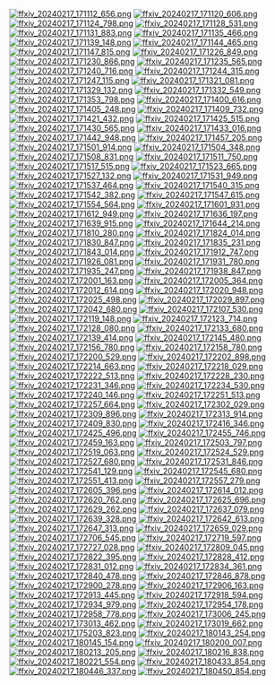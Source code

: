 [![ffxiv_20240217_171112_656.png](./image_j_thumb/ffxiv_20240217_171112_656.png.thumb.jpg)](./image_j/ffxiv_20240217_171112_656.png) 
[![ffxiv_20240217_171120_606.png](./image_j_thumb/ffxiv_20240217_171120_606.png.thumb.jpg)](./image_j/ffxiv_20240217_171120_606.png) 
[![ffxiv_20240217_171124_798.png](./image_j_thumb/ffxiv_20240217_171124_798.png.thumb.jpg)](./image_j/ffxiv_20240217_171124_798.png) 
[![ffxiv_20240217_171128_531.png](./image_j_thumb/ffxiv_20240217_171128_531.png.thumb.jpg)](./image_j/ffxiv_20240217_171128_531.png) 
[![ffxiv_20240217_171131_883.png](./image_j_thumb/ffxiv_20240217_171131_883.png.thumb.jpg)](./image_j/ffxiv_20240217_171131_883.png) 
[![ffxiv_20240217_171135_466.png](./image_j_thumb/ffxiv_20240217_171135_466.png.thumb.jpg)](./image_j/ffxiv_20240217_171135_466.png) 
[![ffxiv_20240217_171139_148.png](./image_j_thumb/ffxiv_20240217_171139_148.png.thumb.jpg)](./image_j/ffxiv_20240217_171139_148.png) 
[![ffxiv_20240217_171144_465.png](./image_j_thumb/ffxiv_20240217_171144_465.png.thumb.jpg)](./image_j/ffxiv_20240217_171144_465.png) 
[![ffxiv_20240217_171147_815.png](./image_j_thumb/ffxiv_20240217_171147_815.png.thumb.jpg)](./image_j/ffxiv_20240217_171147_815.png) 
[![ffxiv_20240217_171226_849.png](./image_j_thumb/ffxiv_20240217_171226_849.png.thumb.jpg)](./image_j/ffxiv_20240217_171226_849.png) 
[![ffxiv_20240217_171230_866.png](./image_j_thumb/ffxiv_20240217_171230_866.png.thumb.jpg)](./image_j/ffxiv_20240217_171230_866.png) 
[![ffxiv_20240217_171235_565.png](./image_j_thumb/ffxiv_20240217_171235_565.png.thumb.jpg)](./image_j/ffxiv_20240217_171235_565.png) 
[![ffxiv_20240217_171240_716.png](./image_j_thumb/ffxiv_20240217_171240_716.png.thumb.jpg)](./image_j/ffxiv_20240217_171240_716.png) 
[![ffxiv_20240217_171244_315.png](./image_j_thumb/ffxiv_20240217_171244_315.png.thumb.jpg)](./image_j/ffxiv_20240217_171244_315.png) 
[![ffxiv_20240217_171247_115.png](./image_j_thumb/ffxiv_20240217_171247_115.png.thumb.jpg)](./image_j/ffxiv_20240217_171247_115.png) 
[![ffxiv_20240217_171321_081.png](./image_j_thumb/ffxiv_20240217_171321_081.png.thumb.jpg)](./image_j/ffxiv_20240217_171321_081.png) 
[![ffxiv_20240217_171329_132.png](./image_j_thumb/ffxiv_20240217_171329_132.png.thumb.jpg)](./image_j/ffxiv_20240217_171329_132.png) 
[![ffxiv_20240217_171332_549.png](./image_j_thumb/ffxiv_20240217_171332_549.png.thumb.jpg)](./image_j/ffxiv_20240217_171332_549.png) 
[![ffxiv_20240217_171353_798.png](./image_j_thumb/ffxiv_20240217_171353_798.png.thumb.jpg)](./image_j/ffxiv_20240217_171353_798.png) 
[![ffxiv_20240217_171400_616.png](./image_j_thumb/ffxiv_20240217_171400_616.png.thumb.jpg)](./image_j/ffxiv_20240217_171400_616.png) 
[![ffxiv_20240217_171405_248.png](./image_j_thumb/ffxiv_20240217_171405_248.png.thumb.jpg)](./image_j/ffxiv_20240217_171405_248.png) 
[![ffxiv_20240217_171409_732.png](./image_j_thumb/ffxiv_20240217_171409_732.png.thumb.jpg)](./image_j/ffxiv_20240217_171409_732.png) 
[![ffxiv_20240217_171421_432.png](./image_j_thumb/ffxiv_20240217_171421_432.png.thumb.jpg)](./image_j/ffxiv_20240217_171421_432.png) 
[![ffxiv_20240217_171425_515.png](./image_j_thumb/ffxiv_20240217_171425_515.png.thumb.jpg)](./image_j/ffxiv_20240217_171425_515.png) 
[![ffxiv_20240217_171430_565.png](./image_j_thumb/ffxiv_20240217_171430_565.png.thumb.jpg)](./image_j/ffxiv_20240217_171430_565.png) 
[![ffxiv_20240217_171433_016.png](./image_j_thumb/ffxiv_20240217_171433_016.png.thumb.jpg)](./image_j/ffxiv_20240217_171433_016.png) 
[![ffxiv_20240217_171442_948.png](./image_j_thumb/ffxiv_20240217_171442_948.png.thumb.jpg)](./image_j/ffxiv_20240217_171442_948.png) 
[![ffxiv_20240217_171457_205.png](./image_j_thumb/ffxiv_20240217_171457_205.png.thumb.jpg)](./image_j/ffxiv_20240217_171457_205.png) 
[![ffxiv_20240217_171501_914.png](./image_j_thumb/ffxiv_20240217_171501_914.png.thumb.jpg)](./image_j/ffxiv_20240217_171501_914.png) 
[![ffxiv_20240217_171504_348.png](./image_j_thumb/ffxiv_20240217_171504_348.png.thumb.jpg)](./image_j/ffxiv_20240217_171504_348.png) 
[![ffxiv_20240217_171508_831.png](./image_j_thumb/ffxiv_20240217_171508_831.png.thumb.jpg)](./image_j/ffxiv_20240217_171508_831.png) 
[![ffxiv_20240217_171511_750.png](./image_j_thumb/ffxiv_20240217_171511_750.png.thumb.jpg)](./image_j/ffxiv_20240217_171511_750.png) 
[![ffxiv_20240217_171517_515.png](./image_j_thumb/ffxiv_20240217_171517_515.png.thumb.jpg)](./image_j/ffxiv_20240217_171517_515.png) 
[![ffxiv_20240217_171523_665.png](./image_j_thumb/ffxiv_20240217_171523_665.png.thumb.jpg)](./image_j/ffxiv_20240217_171523_665.png) 
[![ffxiv_20240217_171527_132.png](./image_j_thumb/ffxiv_20240217_171527_132.png.thumb.jpg)](./image_j/ffxiv_20240217_171527_132.png) 
[![ffxiv_20240217_171531_949.png](./image_j_thumb/ffxiv_20240217_171531_949.png.thumb.jpg)](./image_j/ffxiv_20240217_171531_949.png) 
[![ffxiv_20240217_171537_464.png](./image_j_thumb/ffxiv_20240217_171537_464.png.thumb.jpg)](./image_j/ffxiv_20240217_171537_464.png) 
[![ffxiv_20240217_171540_315.png](./image_j_thumb/ffxiv_20240217_171540_315.png.thumb.jpg)](./image_j/ffxiv_20240217_171540_315.png) 
[![ffxiv_20240217_171542_382.png](./image_j_thumb/ffxiv_20240217_171542_382.png.thumb.jpg)](./image_j/ffxiv_20240217_171542_382.png) 
[![ffxiv_20240217_171547_615.png](./image_j_thumb/ffxiv_20240217_171547_615.png.thumb.jpg)](./image_j/ffxiv_20240217_171547_615.png) 
[![ffxiv_20240217_171554_564.png](./image_j_thumb/ffxiv_20240217_171554_564.png.thumb.jpg)](./image_j/ffxiv_20240217_171554_564.png) 
[![ffxiv_20240217_171601_931.png](./image_j_thumb/ffxiv_20240217_171601_931.png.thumb.jpg)](./image_j/ffxiv_20240217_171601_931.png) 
[![ffxiv_20240217_171612_949.png](./image_j_thumb/ffxiv_20240217_171612_949.png.thumb.jpg)](./image_j/ffxiv_20240217_171612_949.png) 
[![ffxiv_20240217_171636_197.png](./image_j_thumb/ffxiv_20240217_171636_197.png.thumb.jpg)](./image_j/ffxiv_20240217_171636_197.png) 
[![ffxiv_20240217_171639_915.png](./image_j_thumb/ffxiv_20240217_171639_915.png.thumb.jpg)](./image_j/ffxiv_20240217_171639_915.png) 
[![ffxiv_20240217_171644_214.png](./image_j_thumb/ffxiv_20240217_171644_214.png.thumb.jpg)](./image_j/ffxiv_20240217_171644_214.png) 
[![ffxiv_20240217_171810_280.png](./image_j_thumb/ffxiv_20240217_171810_280.png.thumb.jpg)](./image_j/ffxiv_20240217_171810_280.png) 
[![ffxiv_20240217_171824_014.png](./image_j_thumb/ffxiv_20240217_171824_014.png.thumb.jpg)](./image_j/ffxiv_20240217_171824_014.png) 
[![ffxiv_20240217_171830_847.png](./image_j_thumb/ffxiv_20240217_171830_847.png.thumb.jpg)](./image_j/ffxiv_20240217_171830_847.png) 
[![ffxiv_20240217_171835_231.png](./image_j_thumb/ffxiv_20240217_171835_231.png.thumb.jpg)](./image_j/ffxiv_20240217_171835_231.png) 
[![ffxiv_20240217_171843_014.png](./image_j_thumb/ffxiv_20240217_171843_014.png.thumb.jpg)](./image_j/ffxiv_20240217_171843_014.png) 
[![ffxiv_20240217_171912_747.png](./image_j_thumb/ffxiv_20240217_171912_747.png.thumb.jpg)](./image_j/ffxiv_20240217_171912_747.png) 
[![ffxiv_20240217_171926_081.png](./image_j_thumb/ffxiv_20240217_171926_081.png.thumb.jpg)](./image_j/ffxiv_20240217_171926_081.png) 
[![ffxiv_20240217_171931_780.png](./image_j_thumb/ffxiv_20240217_171931_780.png.thumb.jpg)](./image_j/ffxiv_20240217_171931_780.png) 
[![ffxiv_20240217_171935_247.png](./image_j_thumb/ffxiv_20240217_171935_247.png.thumb.jpg)](./image_j/ffxiv_20240217_171935_247.png) 
[![ffxiv_20240217_171938_847.png](./image_j_thumb/ffxiv_20240217_171938_847.png.thumb.jpg)](./image_j/ffxiv_20240217_171938_847.png) 
[![ffxiv_20240217_172001_163.png](./image_j_thumb/ffxiv_20240217_172001_163.png.thumb.jpg)](./image_j/ffxiv_20240217_172001_163.png) 
[![ffxiv_20240217_172005_364.png](./image_j_thumb/ffxiv_20240217_172005_364.png.thumb.jpg)](./image_j/ffxiv_20240217_172005_364.png) 
[![ffxiv_20240217_172012_614.png](./image_j_thumb/ffxiv_20240217_172012_614.png.thumb.jpg)](./image_j/ffxiv_20240217_172012_614.png) 
[![ffxiv_20240217_172020_948.png](./image_j_thumb/ffxiv_20240217_172020_948.png.thumb.jpg)](./image_j/ffxiv_20240217_172020_948.png) 
[![ffxiv_20240217_172025_498.png](./image_j_thumb/ffxiv_20240217_172025_498.png.thumb.jpg)](./image_j/ffxiv_20240217_172025_498.png) 
[![ffxiv_20240217_172029_897.png](./image_j_thumb/ffxiv_20240217_172029_897.png.thumb.jpg)](./image_j/ffxiv_20240217_172029_897.png) 
[![ffxiv_20240217_172042_680.png](./image_j_thumb/ffxiv_20240217_172042_680.png.thumb.jpg)](./image_j/ffxiv_20240217_172042_680.png) 
[![ffxiv_20240217_172107_530.png](./image_j_thumb/ffxiv_20240217_172107_530.png.thumb.jpg)](./image_j/ffxiv_20240217_172107_530.png) 
[![ffxiv_20240217_172119_148.png](./image_j_thumb/ffxiv_20240217_172119_148.png.thumb.jpg)](./image_j/ffxiv_20240217_172119_148.png) 
[![ffxiv_20240217_172123_714.png](./image_j_thumb/ffxiv_20240217_172123_714.png.thumb.jpg)](./image_j/ffxiv_20240217_172123_714.png) 
[![ffxiv_20240217_172128_080.png](./image_j_thumb/ffxiv_20240217_172128_080.png.thumb.jpg)](./image_j/ffxiv_20240217_172128_080.png) 
[![ffxiv_20240217_172133_680.png](./image_j_thumb/ffxiv_20240217_172133_680.png.thumb.jpg)](./image_j/ffxiv_20240217_172133_680.png) 
[![ffxiv_20240217_172139_414.png](./image_j_thumb/ffxiv_20240217_172139_414.png.thumb.jpg)](./image_j/ffxiv_20240217_172139_414.png) 
[![ffxiv_20240217_172145_480.png](./image_j_thumb/ffxiv_20240217_172145_480.png.thumb.jpg)](./image_j/ffxiv_20240217_172145_480.png) 
[![ffxiv_20240217_172156_780.png](./image_j_thumb/ffxiv_20240217_172156_780.png.thumb.jpg)](./image_j/ffxiv_20240217_172156_780.png) 
[![ffxiv_20240217_172158_780.png](./image_j_thumb/ffxiv_20240217_172158_780.png.thumb.jpg)](./image_j/ffxiv_20240217_172158_780.png) 
[![ffxiv_20240217_172200_529.png](./image_j_thumb/ffxiv_20240217_172200_529.png.thumb.jpg)](./image_j/ffxiv_20240217_172200_529.png) 
[![ffxiv_20240217_172202_898.png](./image_j_thumb/ffxiv_20240217_172202_898.png.thumb.jpg)](./image_j/ffxiv_20240217_172202_898.png) 
[![ffxiv_20240217_172214_663.png](./image_j_thumb/ffxiv_20240217_172214_663.png.thumb.jpg)](./image_j/ffxiv_20240217_172214_663.png) 
[![ffxiv_20240217_172218_029.png](./image_j_thumb/ffxiv_20240217_172218_029.png.thumb.jpg)](./image_j/ffxiv_20240217_172218_029.png) 
[![ffxiv_20240217_172222_513.png](./image_j_thumb/ffxiv_20240217_172222_513.png.thumb.jpg)](./image_j/ffxiv_20240217_172222_513.png) 
[![ffxiv_20240217_172228_230.png](./image_j_thumb/ffxiv_20240217_172228_230.png.thumb.jpg)](./image_j/ffxiv_20240217_172228_230.png) 
[![ffxiv_20240217_172231_346.png](./image_j_thumb/ffxiv_20240217_172231_346.png.thumb.jpg)](./image_j/ffxiv_20240217_172231_346.png) 
[![ffxiv_20240217_172234_530.png](./image_j_thumb/ffxiv_20240217_172234_530.png.thumb.jpg)](./image_j/ffxiv_20240217_172234_530.png) 
[![ffxiv_20240217_172240_146.png](./image_j_thumb/ffxiv_20240217_172240_146.png.thumb.jpg)](./image_j/ffxiv_20240217_172240_146.png) 
[![ffxiv_20240217_172251_513.png](./image_j_thumb/ffxiv_20240217_172251_513.png.thumb.jpg)](./image_j/ffxiv_20240217_172251_513.png) 
[![ffxiv_20240217_172257_664.png](./image_j_thumb/ffxiv_20240217_172257_664.png.thumb.jpg)](./image_j/ffxiv_20240217_172257_664.png) 
[![ffxiv_20240217_172302_029.png](./image_j_thumb/ffxiv_20240217_172302_029.png.thumb.jpg)](./image_j/ffxiv_20240217_172302_029.png) 
[![ffxiv_20240217_172309_896.png](./image_j_thumb/ffxiv_20240217_172309_896.png.thumb.jpg)](./image_j/ffxiv_20240217_172309_896.png) 
[![ffxiv_20240217_172313_914.png](./image_j_thumb/ffxiv_20240217_172313_914.png.thumb.jpg)](./image_j/ffxiv_20240217_172313_914.png) 
[![ffxiv_20240217_172409_830.png](./image_j_thumb/ffxiv_20240217_172409_830.png.thumb.jpg)](./image_j/ffxiv_20240217_172409_830.png) 
[![ffxiv_20240217_172416_346.png](./image_j_thumb/ffxiv_20240217_172416_346.png.thumb.jpg)](./image_j/ffxiv_20240217_172416_346.png) 
[![ffxiv_20240217_172425_496.png](./image_j_thumb/ffxiv_20240217_172425_496.png.thumb.jpg)](./image_j/ffxiv_20240217_172425_496.png) 
[![ffxiv_20240217_172455_746.png](./image_j_thumb/ffxiv_20240217_172455_746.png.thumb.jpg)](./image_j/ffxiv_20240217_172455_746.png) 
[![ffxiv_20240217_172459_163.png](./image_j_thumb/ffxiv_20240217_172459_163.png.thumb.jpg)](./image_j/ffxiv_20240217_172459_163.png) 
[![ffxiv_20240217_172503_797.png](./image_j_thumb/ffxiv_20240217_172503_797.png.thumb.jpg)](./image_j/ffxiv_20240217_172503_797.png) 
[![ffxiv_20240217_172519_063.png](./image_j_thumb/ffxiv_20240217_172519_063.png.thumb.jpg)](./image_j/ffxiv_20240217_172519_063.png) 
[![ffxiv_20240217_172524_529.png](./image_j_thumb/ffxiv_20240217_172524_529.png.thumb.jpg)](./image_j/ffxiv_20240217_172524_529.png) 
[![ffxiv_20240217_172527_680.png](./image_j_thumb/ffxiv_20240217_172527_680.png.thumb.jpg)](./image_j/ffxiv_20240217_172527_680.png) 
[![ffxiv_20240217_172531_846.png](./image_j_thumb/ffxiv_20240217_172531_846.png.thumb.jpg)](./image_j/ffxiv_20240217_172531_846.png) 
[![ffxiv_20240217_172541_129.png](./image_j_thumb/ffxiv_20240217_172541_129.png.thumb.jpg)](./image_j/ffxiv_20240217_172541_129.png) 
[![ffxiv_20240217_172545_680.png](./image_j_thumb/ffxiv_20240217_172545_680.png.thumb.jpg)](./image_j/ffxiv_20240217_172545_680.png) 
[![ffxiv_20240217_172551_413.png](./image_j_thumb/ffxiv_20240217_172551_413.png.thumb.jpg)](./image_j/ffxiv_20240217_172551_413.png) 
[![ffxiv_20240217_172557_279.png](./image_j_thumb/ffxiv_20240217_172557_279.png.thumb.jpg)](./image_j/ffxiv_20240217_172557_279.png) 
[![ffxiv_20240217_172605_396.png](./image_j_thumb/ffxiv_20240217_172605_396.png.thumb.jpg)](./image_j/ffxiv_20240217_172605_396.png) 
[![ffxiv_20240217_172614_012.png](./image_j_thumb/ffxiv_20240217_172614_012.png.thumb.jpg)](./image_j/ffxiv_20240217_172614_012.png) 
[![ffxiv_20240217_172620_762.png](./image_j_thumb/ffxiv_20240217_172620_762.png.thumb.jpg)](./image_j/ffxiv_20240217_172620_762.png) 
[![ffxiv_20240217_172625_696.png](./image_j_thumb/ffxiv_20240217_172625_696.png.thumb.jpg)](./image_j/ffxiv_20240217_172625_696.png) 
[![ffxiv_20240217_172629_262.png](./image_j_thumb/ffxiv_20240217_172629_262.png.thumb.jpg)](./image_j/ffxiv_20240217_172629_262.png) 
[![ffxiv_20240217_172637_079.png](./image_j_thumb/ffxiv_20240217_172637_079.png.thumb.jpg)](./image_j/ffxiv_20240217_172637_079.png) 
[![ffxiv_20240217_172639_328.png](./image_j_thumb/ffxiv_20240217_172639_328.png.thumb.jpg)](./image_j/ffxiv_20240217_172639_328.png) 
[![ffxiv_20240217_172642_613.png](./image_j_thumb/ffxiv_20240217_172642_613.png.thumb.jpg)](./image_j/ffxiv_20240217_172642_613.png) 
[![ffxiv_20240217_172647_313.png](./image_j_thumb/ffxiv_20240217_172647_313.png.thumb.jpg)](./image_j/ffxiv_20240217_172647_313.png) 
[![ffxiv_20240217_172659_029.png](./image_j_thumb/ffxiv_20240217_172659_029.png.thumb.jpg)](./image_j/ffxiv_20240217_172659_029.png) 
[![ffxiv_20240217_172706_545.png](./image_j_thumb/ffxiv_20240217_172706_545.png.thumb.jpg)](./image_j/ffxiv_20240217_172706_545.png) 
[![ffxiv_20240217_172719_597.png](./image_j_thumb/ffxiv_20240217_172719_597.png.thumb.jpg)](./image_j/ffxiv_20240217_172719_597.png) 
[![ffxiv_20240217_172727_028.png](./image_j_thumb/ffxiv_20240217_172727_028.png.thumb.jpg)](./image_j/ffxiv_20240217_172727_028.png) 
[![ffxiv_20240217_172809_045.png](./image_j_thumb/ffxiv_20240217_172809_045.png.thumb.jpg)](./image_j/ffxiv_20240217_172809_045.png) 
[![ffxiv_20240217_172822_395.png](./image_j_thumb/ffxiv_20240217_172822_395.png.thumb.jpg)](./image_j/ffxiv_20240217_172822_395.png) 
[![ffxiv_20240217_172828_412.png](./image_j_thumb/ffxiv_20240217_172828_412.png.thumb.jpg)](./image_j/ffxiv_20240217_172828_412.png) 
[![ffxiv_20240217_172831_012.png](./image_j_thumb/ffxiv_20240217_172831_012.png.thumb.jpg)](./image_j/ffxiv_20240217_172831_012.png) 
[![ffxiv_20240217_172834_361.png](./image_j_thumb/ffxiv_20240217_172834_361.png.thumb.jpg)](./image_j/ffxiv_20240217_172834_361.png) 
[![ffxiv_20240217_172840_478.png](./image_j_thumb/ffxiv_20240217_172840_478.png.thumb.jpg)](./image_j/ffxiv_20240217_172840_478.png) 
[![ffxiv_20240217_172846_878.png](./image_j_thumb/ffxiv_20240217_172846_878.png.thumb.jpg)](./image_j/ffxiv_20240217_172846_878.png) 
[![ffxiv_20240217_172900_278.png](./image_j_thumb/ffxiv_20240217_172900_278.png.thumb.jpg)](./image_j/ffxiv_20240217_172900_278.png) 
[![ffxiv_20240217_172906_163.png](./image_j_thumb/ffxiv_20240217_172906_163.png.thumb.jpg)](./image_j/ffxiv_20240217_172906_163.png) 
[![ffxiv_20240217_172913_445.png](./image_j_thumb/ffxiv_20240217_172913_445.png.thumb.jpg)](./image_j/ffxiv_20240217_172913_445.png) 
[![ffxiv_20240217_172918_594.png](./image_j_thumb/ffxiv_20240217_172918_594.png.thumb.jpg)](./image_j/ffxiv_20240217_172918_594.png) 
[![ffxiv_20240217_172934_979.png](./image_j_thumb/ffxiv_20240217_172934_979.png.thumb.jpg)](./image_j/ffxiv_20240217_172934_979.png) 
[![ffxiv_20240217_172954_178.png](./image_j_thumb/ffxiv_20240217_172954_178.png.thumb.jpg)](./image_j/ffxiv_20240217_172954_178.png) 
[![ffxiv_20240217_172958_778.png](./image_j_thumb/ffxiv_20240217_172958_778.png.thumb.jpg)](./image_j/ffxiv_20240217_172958_778.png) 
[![ffxiv_20240217_173006_245.png](./image_j_thumb/ffxiv_20240217_173006_245.png.thumb.jpg)](./image_j/ffxiv_20240217_173006_245.png) 
[![ffxiv_20240217_173013_462.png](./image_j_thumb/ffxiv_20240217_173013_462.png.thumb.jpg)](./image_j/ffxiv_20240217_173013_462.png) 
[![ffxiv_20240217_173019_662.png](./image_j_thumb/ffxiv_20240217_173019_662.png.thumb.jpg)](./image_j/ffxiv_20240217_173019_662.png) 
[![ffxiv_20240217_175203_823.png](./image_j_thumb/ffxiv_20240217_175203_823.png.thumb.jpg)](./image_j/ffxiv_20240217_175203_823.png) 
[![ffxiv_20240217_180143_254.png](./image_j_thumb/ffxiv_20240217_180143_254.png.thumb.jpg)](./image_j/ffxiv_20240217_180143_254.png) 
[![ffxiv_20240217_180145_154.png](./image_j_thumb/ffxiv_20240217_180145_154.png.thumb.jpg)](./image_j/ffxiv_20240217_180145_154.png) 
[![ffxiv_20240217_180200_007.png](./image_j_thumb/ffxiv_20240217_180200_007.png.thumb.jpg)](./image_j/ffxiv_20240217_180200_007.png) 
[![ffxiv_20240217_180213_205.png](./image_j_thumb/ffxiv_20240217_180213_205.png.thumb.jpg)](./image_j/ffxiv_20240217_180213_205.png) 
[![ffxiv_20240217_180216_838.png](./image_j_thumb/ffxiv_20240217_180216_838.png.thumb.jpg)](./image_j/ffxiv_20240217_180216_838.png) 
[![ffxiv_20240217_180221_554.png](./image_j_thumb/ffxiv_20240217_180221_554.png.thumb.jpg)](./image_j/ffxiv_20240217_180221_554.png) 
[![ffxiv_20240217_180433_854.png](./image_j_thumb/ffxiv_20240217_180433_854.png.thumb.jpg)](./image_j/ffxiv_20240217_180433_854.png) 
[![ffxiv_20240217_180446_337.png](./image_j_thumb/ffxiv_20240217_180446_337.png.thumb.jpg)](./image_j/ffxiv_20240217_180446_337.png) 
[![ffxiv_20240217_180450_854.png](./image_j_thumb/ffxiv_20240217_180450_854.png.thumb.jpg)](./image_j/ffxiv_20240217_180450_854.png) 
